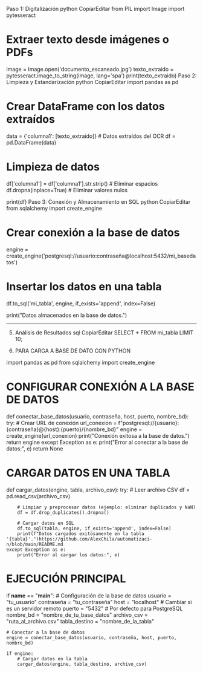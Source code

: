 Paso 1: Digitalización
python
CopiarEditar
from PIL import Image
import pytesseract

# Extraer texto desde imágenes o PDFs
image = Image.open('documento_escaneado.jpg')
texto_extraido = pytesseract.image_to_string(image, lang='spa')
print(texto_extraido)
Paso 2: Limpieza y Estandarización
python
CopiarEditar
import pandas as pd

# Crear DataFrame con los datos extraídos
data = {'columna1': [texto_extraido]}  # Datos extraídos del OCR
df = pd.DataFrame(data)

# Limpieza de datos
df['columna1'] = df['columna1'].str.strip()  # Eliminar espacios
df.dropna(inplace=True)  # Eliminar valores nulos

print(df)
Paso 3: Conexión y Almacenamiento en SQL
python
CopiarEditar
from sqlalchemy import create_engine

# Crear conexión a la base de datos
engine = create_engine('postgresql://usuario:contraseña@localhost:5432/mi_basedatos')

# Insertar los datos en una tabla
df.to_sql('mi_tabla', engine, if_exists='append', index=False)

print("Datos almacenados en la base de datos.")
________________________________________
5. Análisis de Resultados
sql
CopiarEditar
SELECT * FROM mi_tabla LIMIT 10;








5. PARA CARGA A BASE DE DATO CON PYTHON

import pandas as pd
from sqlalchemy import create_engine

# CONFIGURAR CONEXIÓN A LA BASE DE DATOS
def conectar_base_datos(usuario, contraseña, host, puerto, nombre_bd):
    try:
        # Crear URL de conexión
        url_conexion = f"postgresql://{usuario}:{contraseña}@{host}:{puerto}/{nombre_bd}"
        engine = create_engine(url_conexion)
        print("Conexión exitosa a la base de datos.")
        return engine
    except Exception as e:
        print("Error al conectar a la base de datos:", e)
        return None

# CARGAR DATOS EN UNA TABLA
def cargar_datos(engine, tabla, archivo_csv):
    try:
        # Leer archivo CSV
        df = pd.read_csv(archivo_csv)

        # Limpiar y preprocesar datos (ejemplo: eliminar duplicados y NaN)
        df = df.drop_duplicates().dropna()

        # Cargar datos en SQL
        df.to_sql(tabla, engine, if_exists='append', index=False)
        print(f"Datos cargados exitosamente en la tabla '{tabla}'.")https://github.com/AlexChila/automatizaci-n/blob/main/README.md
    except Exception as e:
        print("Error al cargar los datos:", e)

# EJECUCIÓN PRINCIPAL
if __name__ == "__main__":
    # Configuración de la base de datos
    usuario = "tu_usuario"
    contraseña = "tu_contraseña"
    host = "localhost"  # Cambiar si es un servidor remoto
    puerto = "5432"  # Por defecto para PostgreSQL
    nombre_bd = "nombre_de_tu_base_datos"
    archivo_csv = "ruta_al_archivo.csv"
    tabla_destino = "nombre_de_la_tabla"

    # Conectar a la base de datos
    engine = conectar_base_datos(usuario, contraseña, host, puerto, nombre_bd)

    if engine:
        # Cargar datos en la tabla
        cargar_datos(engine, tabla_destino, archivo_csv)
